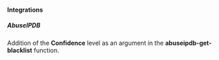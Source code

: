
#### Integrations
##### AbuseIPDB
Addition of the <b>Confidence</b> level as an argument in the <b>abuseipdb-get-blacklist</b> function.

